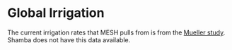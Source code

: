 # Global Irrigation

The current irrigation rates that MESH pulls from is from the [Mueller study](https://asset-pdf.scinapse.io/prod/1982627164/1982627164.pdf). Shamba does not have this data available.
